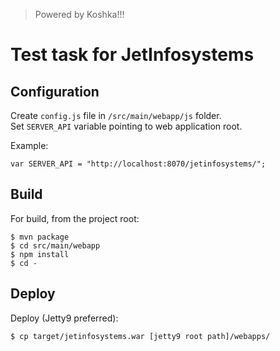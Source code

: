 > Powered by Koshka!!!

# Test task for JetInfosystems

## Configuration

Create `config.js` file in `/src/main/webapp/js` folder.  
Set `SERVER_API` variable pointing to web application root.  

Example:  

```
var SERVER_API = "http://localhost:8070/jetinfosystems/";
```

## Build

For build, from the project root:

```
$ mvn package
$ cd src/main/webapp
$ npm install
$ cd -
```

## Deploy

Deploy (Jetty9 preferred):  

```
$ cp target/jetinfosystems.war [jetty9 root path]/webapps/
```